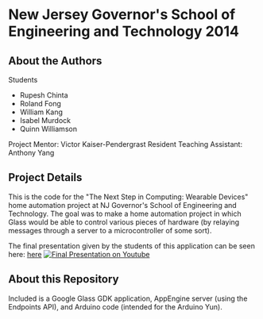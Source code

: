 New Jersey Governor's School of Engineering and Technology 2014
=========

## About the Authors ##
Students
*  Rupesh Chinta
*  Roland Fong
*  William Kang
*  Isabel Murdock
*  Quinn Williamson

Project Mentor: Victor Kaiser-Pendergrast
Resident Teaching Assistant: Anthony Yang

## Project Details ##
This is the code for the "The Next Step in Computing: Wearable Devices" home automation project at NJ Governor's School of Engineering and Technology. The goal was to make a home automation project in which Glass would be able to control various pieces of hardware (by relaying messages through a server to a microcontroller of some sort).

The final presentation given by the students of this application can be seen here: [here](http://www.youtube.com/watch?v=3blyD_NicHs?autoplay=1)
[![Final Presentation on Youtube](http://img.youtube.com/vi/3blyD_NicHs/0.jpg)](http://www.youtube.com/watch?v=3blyD_NicHs)

## About this Repository ##

 Included is a Google Glass GDK application, AppEngine server (using the Endpoints API), and Arduino code (intended for the Arduino Yun).
